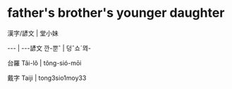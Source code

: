 # father's brother's younger daughter

漢字/諺文 | 堂小妹

--- | ---諺文 깐-뿐ˆ | 덩ˆ쇼ˊᄆᆀ-

台羅 Tâi-lô | tông-sió-mōi

戴字 Taiji | tong3sio1moy33

